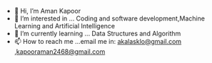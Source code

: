 - 👋 Hi, I’m Aman Kapoor
- 👀 I’m interested in ... Coding and software development,Machine Learning and Artificial Intelligence
- 🌱 I’m currently learning ... Data Structures and Algorithm
- 📫 How to reach me ...email me in: akalasklo@gmail.com ,kapooraman2468@gmail.com

<!---
aman06012003/aman06012003 is a ✨ special ✨ repository because its `README.md` (this file) appears on your GitHub profile.
You can click the Preview link to take a look at your changes.
--->
